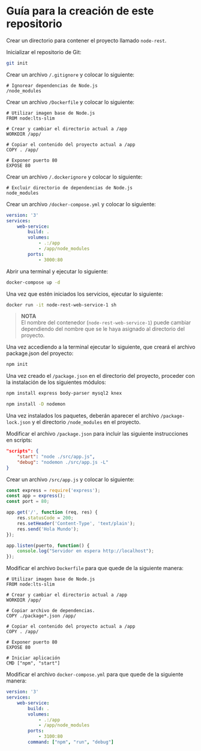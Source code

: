 Guía para la creación de este repositorio
=========================================

Crear un directorio para contener el proyecto llamado `node-rest`.

Inicializar el repositorio de Git:

```sh
git init
```

Crear un archivo `/.gitignore` y colocar lo siguiente:

```
# Ignorear dependencias de Node.js
/node_modules
```

Crear un archivo `/Dockerfile` y colocar lo siguiente:

```
# Utilizar imagen base de Node.js
FROM node:lts-slim

# Crear y cambiar el directorio actual a /app
WORKDIR /app/

# Copiar el contenido del proyecto actual a /app
COPY . /app/

# Exponer puerto 80
EXPOSE 80
```

Crear un archivo `/.dockerignore` y colocar lo siguiente:

```
# Excluir directorio de dependencias de Node.js
node_modules
```

Crear un archivo `/docker-compose.yml` y colocar lo siguiente:

```yml
version: '3'
services:
    web-service:
        build: .
        volumes:
            - .:/app
            - /app/node_modules
        ports:
            - 3000:80
```

Abrir una terminal y ejecutar lo siguiente:

```sh
docker-compose up -d
```

Una vez que estén iniciados los servicios, ejecutar lo siguiente:

```sh
docker run -it node-rest-web-service-1 sh
```

> **NOTA**  
> El nombre del contenedor (`node-rest-web-service-1`) puede cambiar dependiendo
> del nombre que se le haya asignado al directorio del proyecto.

Una vez accediendo a la terminal ejecutar lo siguiente, que creará el archivo
package.json del proyecto:

```sh
npm init
```

Una vez creado el `/package.json` en el directorio del proyecto, proceder con la
instalación de los siguientes módulos:

```sh
npm install express body-parser mysql2 knex
```

```sh
npm install -D nodemon 
```

Una vez instalados los paquetes, deberán aparecer el archivo
`/package-lock.json` y el directorio `/node_modules` en el proyecto.

Modificar el archivo `/package.json` para incluir las siguiente instrucciones en
scripts:

```json
"scripts": {
    "start": "node ./src/app.js",
    "debug": "nodemon ./src/app.js -L"
}
```

Crear un archivo `/src/app.js` y colocar lo siguiente:

```js
const express = require('express');
const app = express();
const port = 80;

app.get('/', function (req, res) {
    res.statusCode = 200;
    res.setHeader('Content-Type', 'text/plain');
    res.send('Hola Mundo');
});

app.listen(puerto, function() {
    console.log("Servidor en espera http://localhost");
});
```

Modificar el archivo `Dockerfile` para que quede de la siguiente manera:

```
# Utilizar imagen base de Node.js
FROM node:lts-slim

# Crear y cambiar el directorio actual a /app
WORKDIR /app/

# Copiar archivo de dependencias.
COPY ./package*.json /app/

# Copiar el contenido del proyecto actual a /app
COPY . /app/

# Exponer puerto 80
EXPOSE 80

# Iniciar aplicación
CMD ["npm", "start"]
```

Modificar el archivo `docker-compose.yml` para que quede de la siguiente manera:

```yml
version: '3'
services:
    web-service:
        build: .
        volumes:
            - .:/app
            - /app/node_modules
        ports:
            - 3100:80
        command: ["npm", "run", "debug"]
```